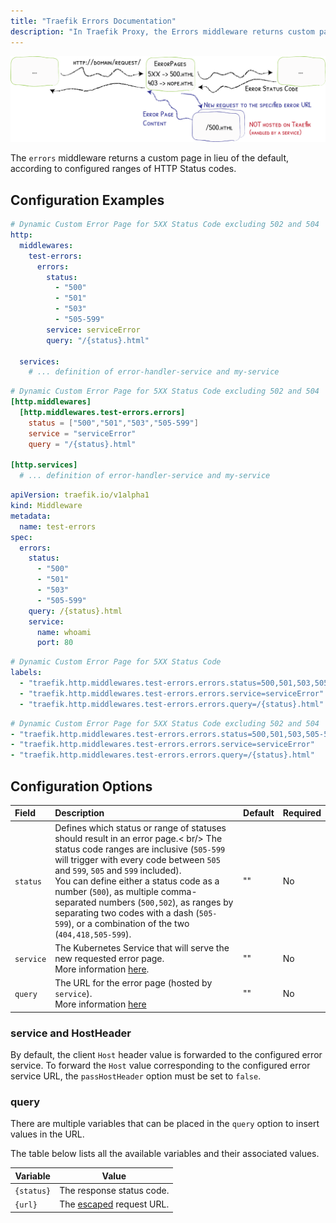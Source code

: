 ```yaml
---
title: "Traefik Errors Documentation"
description: "In Traefik Proxy, the Errors middleware returns custom pages according to configured ranges of HTTP Status codes. Read the technical documentation."
---
```


![Errors](../../../../assets/img/middleware/errorpages.png)

The `errors` middleware returns a custom page in lieu of the default, according to configured ranges of HTTP Status codes.

## Configuration Examples

```yaml tab="File (YAML)"
# Dynamic Custom Error Page for 5XX Status Code excluding 502 and 504
http:
  middlewares:
    test-errors:
      errors:
        status:
          - "500"
          - "501"
          - "503"
          - "505-599"
        service: serviceError
        query: "/{status}.html"

  services:
    # ... definition of error-handler-service and my-service
```

```toml tab="File (TOML)"
# Dynamic Custom Error Page for 5XX Status Code excluding 502 and 504
[http.middlewares]
  [http.middlewares.test-errors.errors]
    status = ["500","501","503","505-599"]
    service = "serviceError"
    query = "/{status}.html"

[http.services]
  # ... definition of error-handler-service and my-service
```

```yaml tab="Kubernetes"
apiVersion: traefik.io/v1alpha1
kind: Middleware
metadata:
  name: test-errors
spec:
  errors:
    status:
      - "500"
      - "501"
      - "503"
      - "505-599"
    query: /{status}.html
    service:
      name: whoami
      port: 80
```

```yaml tab="Docker & Swarm"
# Dynamic Custom Error Page for 5XX Status Code
labels:
  - "traefik.http.middlewares.test-errors.errors.status=500,501,503,505-599"
  - "traefik.http.middlewares.test-errors.errors.service=serviceError"
  - "traefik.http.middlewares.test-errors.errors.query=/{status}.html"
```

```yaml tab="Consul Catalog"
# Dynamic Custom Error Page for 5XX Status Code excluding 502 and 504
- "traefik.http.middlewares.test-errors.errors.status=500,501,503,505-599"
- "traefik.http.middlewares.test-errors.errors.service=serviceError"
- "traefik.http.middlewares.test-errors.errors.query=/{status}.html"
```

## Configuration Options

| Field      | Description                                                                                                                                                                                 | Default | Required |
|:-----------|:--------------------------------------------------------------------------------------------------------------------------------------------------------------------------------------------|:--------|:---------|
| `status` | Defines which status or range of statuses should result in an error page.< br/> The status code ranges are inclusive (`505-599` will trigger with every code between `505` and `599`, `505` and `599` included).<br /> You can define either a status code as a number (`500`), as multiple comma-separated numbers (`500,502`), as ranges by separating two codes with a dash (`505-599`), or a combination of the two (`404,418,505-599`).  | ""      | No      | 
| `service` | The Kubernetes Service that will serve the new requested error page.<br /> More information [here](#service-and-hostheader). | ""      | No      |
| `query` | The URL for the error page (hosted by `service`).<br /> More information [here](#query) | ""      | No      |

### service and HostHeader

By default, the client `Host` header value is forwarded to the configured error service.
To forward the `Host` value corresponding to the configured error service URL, 
the `passHostHeader` option must be set to `false`.

### query

There are multiple variables that can be placed in the `query` option to insert values in the URL.

The table below lists all the available variables and their associated values.

| Variable   | Value                                                            |
|------------|------------------------------------------------------------------|
| `{status}` | The response status code.                                        |
| `{url}`    | The [escaped](https://pkg.go.dev/net/url#QueryEscape) request URL.|
